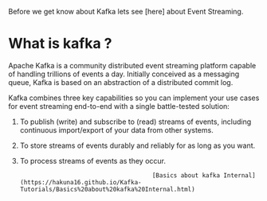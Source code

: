 Before we get know about Kafka lets see [here] about Event Streaming.

# What is kafka ?
Apache Kafka is a community distributed event streaming platform capable of handling trillions of events a day. Initially conceived as a messaging queue, Kafka is based on an abstraction of a distributed commit log.

Kafka combines three key capabilities so you can implement your use cases for event streaming end-to-end with a single battle-tested solution:

1. To publish (write) and subscribe to (read) streams of events, including continuous import/export of your data from other systems.
2. To store streams of events durably and reliably for as long as you want.
3. To process streams of events as they occur.

                                            
                                            [Basics about kafka Internal](https://hakuna16.github.io/Kafka-Tutorials/Basics%20about%20kafka%20Internal.html)
